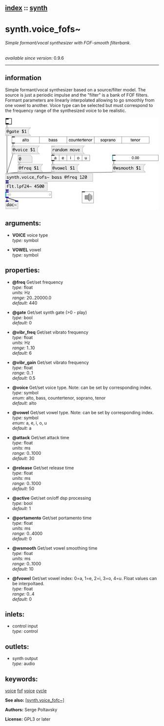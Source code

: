 [index](index.html) :: [synth](category_synth.html)
---

# synth.voice_fofs~

###### Simple formant/vocal synthesizer with FOF-smooth filterbank.

*available since version:* 0.9.6

---


## information
Simple formant/vocal synthesizer based on a source/filter model. The source is just a periodic impulse and the &#34;filter&#34; is a bank of FOF filters. Formant parameters are linearly interpolated allowing to go smoothly from one vowel to another. Voice type can be selected but must correspond to the frequency range of the synthesized voice to be realistic.


[![example](../examples/img/synth.voice_fofs~.jpg)](../examples/pd/synth.voice_fofs~.pd)



## arguments:

* **VOICE**
voice type<br>
_type:_ symbol<br>

* **VOWEL**
vowel<br>
_type:_ symbol<br>





## properties:

* **@freq** 
Get/set frequency<br>
_type:_ float<br>
_units:_ Hz<br>
_range:_ 20..20000.0<br>
_default:_ 440<br>

* **@gate** 
Get/set synth gate (&gt;0 - play)<br>
_type:_ bool<br>
_default:_ 0<br>

* **@vibr_freq** 
Get/set vibrato frequency<br>
_type:_ float<br>
_units:_ Hz<br>
_range:_ 1..10<br>
_default:_ 6<br>

* **@vibr_gain** 
Get/set vibrato frequency<br>
_type:_ float<br>
_range:_ 0..1<br>
_default:_ 0.5<br>

* **@voice** 
Get/set voice type. Note: can be set by corresponding index.<br>
_type:_ symbol<br>
_enum:_ alto, bass, countertenor, soprano, tenor<br>
_default:_ alto<br>

* **@vowel** 
Get/set vowel type. Note: can be set by corresponding index.<br>
_type:_ symbol<br>
_enum:_ a, e, i, o, u<br>
_default:_ a<br>

* **@attack** 
Get/set attack time<br>
_type:_ float<br>
_units:_ ms<br>
_range:_ 0..1000<br>
_default:_ 30<br>

* **@release** 
Get/set release time<br>
_type:_ float<br>
_units:_ ms<br>
_range:_ 0..1000<br>
_default:_ 50<br>

* **@active** 
Get/set on/off dsp processing<br>
_type:_ bool<br>
_default:_ 1<br>

* **@portamento** 
Get/set portamento time<br>
_type:_ float<br>
_units:_ ms<br>
_range:_ 0..4000<br>
_default:_ 0<br>

* **@wsmooth** 
Get/set vowel smoothing time<br>
_type:_ float<br>
_units:_ ms<br>
_range:_ 0..1000<br>
_default:_ 10<br>

* **@fvowel** 
Get/set vowel index: 0=a, 1=e, 2=i, 3=o, 4=u. Float values can be interpoltaed.<br>
_type:_ float<br>
_range:_ 0..4<br>
_default:_ 0<br>



## inlets:

* control input<br>
_type:_ control



## outlets:

* synth output<br>
_type:_ audio



## keywords:

[voice](keywords/voice.html)
[fof](keywords/fof.html)
[voice](keywords/voice.html)
[cycle](keywords/cycle.html)



**See also:**
[\[synth.voice_fofc~\]](synth.voice_fofc~.html)




**Authors:** Serge Poltavsky




**License:** GPL3 or later





